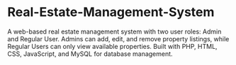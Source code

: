 # Real-Estate-Management-System
A web-based real estate management system with two user roles: Admin and Regular User. Admins can add, edit, and remove property listings, while Regular Users can only view available properties. Built with PHP, HTML, CSS, JavaScript, and MySQL for database management.
